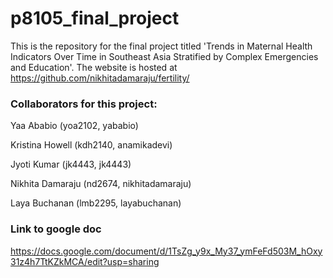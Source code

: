 # p8105_final_project

This is the repository for the final project titled 'Trends in Maternal Health Indicators Over Time in Southeast Asia Stratified by Complex Emergencies and Education'. The website is hosted at https://github.com/nikhitadamaraju/fertility/

### Collaborators for this project:

Yaa Ababio (yoa2102, yababio)

Kristina Howell (kdh2140, anamikadevi)

Jyoti Kumar (jk4443, jk4443)

Nikhita Damaraju (nd2674, nikhitadamaraju)

Laya Buchanan (lmb2295, layabuchanan)

### Link to google doc

https://docs.google.com/document/d/1TsZg_y9x_My37_ymFeFd503M_hOxy31z4h7TtKZkMCA/edit?usp=sharing
